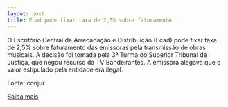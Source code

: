 ```yaml
---
layout: post
title: Ecad pode fixar taxa de 2,5% sobre faturamento
---
```

<p>O Escritório Central de Arrecadação e Distribuição (Ecad) pode fixar taxa de 2,5% sobre faturamento das emissoras pela transmissão de obras musicais. A decisão foi tomada pela 3ª Turma do Superior Tribunal de Justiça, que negou recurso da TV Bandeirantes. A emissora alegava que o valor estipulado pela entidade era ilegal. </p><p>Fonte: conjur</p><p><a href="http://www.conjur.com.br/2009-mai-26/ecad-cobrar-25-faturamente-emissoras-televisao" target="_blank">Saiba mais </a></p>
